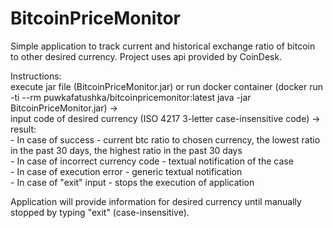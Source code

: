 # BitcoinPriceMonitor

  Simple application to track current and historical exchange ratio of bitcoin to other desired currency.
  Project uses api provided by CoinDesk.

  Instructions:  
  execute jar file (BitcoinPriceMonitor.jar) or run docker container (docker run -ti --rm puwkafatushka/bitcoinpricemonitor:latest java -jar                       BitcoinPriceMonitor.jar) ->  
    input code of desired currency (ISO 4217 3-letter case-insensitive code) ->  
    result:    
    - In case of success - current btc ratio to chosen currency, the lowest ratio in the past 30 days, the highest ratio in the past 30 days  
    - In case of incorrect currency code - textual notification of the case  
    - In case of execution error - generic textual notification  
    - In case of "exit" input - stops the execution of application  
    
  Application will provide information for desired currency until manually stopped by typing "exit" (case-insensitive).  
